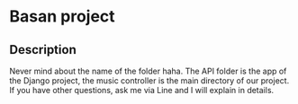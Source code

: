 # Basan project

## Description
Never mind about the name of the folder haha. The API folder is the app of the Django project, the music controller is the main directory of our project. If you have other questions, ask me 
via Line and I will explain in details.
